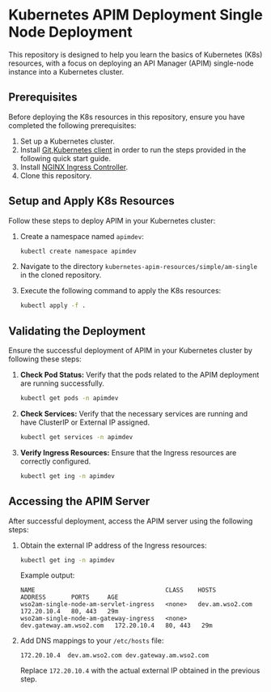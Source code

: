 # Kubernetes APIM Deployment Single Node Deployment 

This repository is designed to help you learn the basics of Kubernetes (K8s) resources, with a focus on deploying an API Manager (APIM) single-node instance into a Kubernetes cluster.

## Prerequisites

Before deploying the K8s resources in this repository, ensure you have completed the following prerequisites:

1. Set up a Kubernetes cluster.
2. Install [Git](https://git-scm.com/book/en/v2/Getting-Started-Installing-Git),[Kubernetes client](https://kubernetes.io/docs/tasks/tools/install-kubectl/) in order to run the steps provided in the
  following quick start guide.
2. Install [NGINX Ingress Controller](https://kubernetes.github.io/ingress-nginx/deploy/).
3. Clone this repository.

##  Setup and Apply K8s Resources

Follow these steps to deploy APIM in your Kubernetes cluster:

1. Create a namespace named `apimdev`:

   ```bash
   kubectl create namespace apimdev
   ```

2. Navigate to the directory `kubernetes-apim-resources/simple/am-single` in the cloned repository.

3. Execute the following command to apply the K8s resources:

   ```bash
   kubectl apply -f .
   ```
## Validating the Deployment

Ensure the successful deployment of APIM in your Kubernetes cluster by following these steps:

1. **Check Pod Status:**
   Verify that the pods related to the APIM deployment are running successfully.

   ```bash
   kubectl get pods -n apimdev
   ```

2. **Check Services:**
   Verify that the necessary services are running and have ClusterIP or External IP assigned.

   ```bash
   kubectl get services -n apimdev
   ```

3. **Verify Ingress Resources:**
   Ensure that the Ingress resources are correctly configured.

   ```bash
   kubectl get ing -n apimdev
   ```


## Accessing the APIM Server

After successful deployment, access the APIM server using the following steps:

1. Obtain the external IP address of the Ingress resources:

   ```bash
   kubectl get ing -n apimdev
   ```

   Example output:

   ```plaintext
   NAME                                    CLASS    HOSTS                     ADDRESS       PORTS     AGE
   wso2am-single-node-am-servlet-ingress   <none>   dev.am.wso2.com           172.20.10.4   80, 443   29m
   wso2am-single-node-am-gateway-ingress   <none>   dev.gateway.am.wso2.com   172.20.10.4   80, 443   29m
   ```

2. Add DNS mappings to your `/etc/hosts` file:

   ```plaintext
   172.20.10.4  dev.am.wso2.com dev.gateway.am.wso2.com
   ```

   Replace `172.20.10.4` with the actual external IP obtained in the previous step.